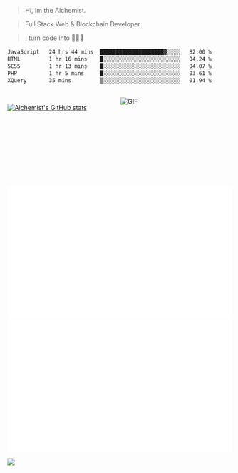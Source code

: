 > Hi, Im the Alchemist.

> Full Stack Web & Blockchain Developer

> I turn code into 💎💎💎

<!--START_SECTION:waka-->
```text
JavaScript   24 hrs 44 mins  ████████████████████▓░░░░   82.00 % 
HTML         1 hr 16 mins    █░░░░░░░░░░░░░░░░░░░░░░░░   04.24 % 
SCSS         1 hr 13 mins    █░░░░░░░░░░░░░░░░░░░░░░░░   04.07 % 
PHP          1 hr 5 mins     █░░░░░░░░░░░░░░░░░░░░░░░░   03.61 % 
XQuery       35 mins         ▒░░░░░░░░░░░░░░░░░░░░░░░░   01.94 % 
```
<!--END_SECTION:waka-->


<br />

<img align="right" alt="GIF" src="https://user-images.githubusercontent.com/5355808/139111924-210cc6fa-9fb1-4dac-929d-6324a5836a92.gif" width="250" height="200" />

[![Alchemist's GitHub stats](https://github-readme-stats.vercel.app/api?username=DrMaxis&show_icons=true&theme=outrun&count_private=true)](#)

![](https://raw.githubusercontent.com/DrMaxis/github-stats-transparent/output/generated/overview.svg)
![](https://raw.githubusercontent.com/DrMaxis/github-stats-transparent/output/generated/languages.svg)

 
<a href="https://count.getloli.com/"><img src="https://count.getloli.com/get/@:maxis-the-alchemist?theme=rule34"></a>
<!-- https://count.getloli.com/get/@alchemist?theme=rule34 -->
<br>


